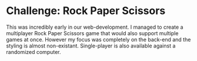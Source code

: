 # Challenge: Rock Paper Scissors

This was incredibly early in our web-development.  I managed to create a multiplayer Rock Paper Scissors game that would also support multiple games at once.  However my focus was completely on the back-end and the styling is almost non-existant. Single-player is also available against a randomized computer.

